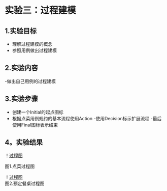 # 实验三：过程建模

## 1.实验目标

- 理解过程建模的概念
- 参照用例做出过程建模

## 2.实验内容

-做出自己用例的过程建模

## 3.实验步骤

- 创建一个Initial的起点图标
- 根据点菜用例规约的基本流程使用Action
-使用Decision标示扩展流程
-最后使用Final图标表示结束

## 4。实验结果
 ！[过程图](./lab3_ActivityDiagram1.jpg)  
  
  图1.点菜过程图

 ！[过程图](./lab3_ActivityDiagram2.jpg)  
  图2.预定餐桌过程图